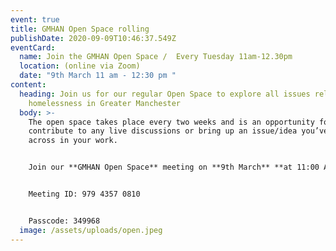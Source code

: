 ```yaml
---
event: true
title: GMHAN Open Space rolling
publishDate: 2020-09-09T10:46:37.549Z
eventCard:
  name: Join the GMHAN Open Space /  Every Tuesday 11am-12.30pm
  location: (online via Zoom)
  date: "9th March 11 am - 12:30 pm "
content:
  heading: Join us for our regular Open Space to explore all issues related to
    homelessness in Greater Manchester
  body: >-
    The open space takes place every two weeks and is an opportunity for you to
    contribute to any live discussions or bring up an issue/idea you’ve come
    across in your work.


    Join our **GMHAN Open Space** meeting on **9th March** **at 11:00 AM - 12:30 PM**


    Meeting ID: 979 4357 0810


    Passcode: 349968
  image: /assets/uploads/open.jpeg
---
```

